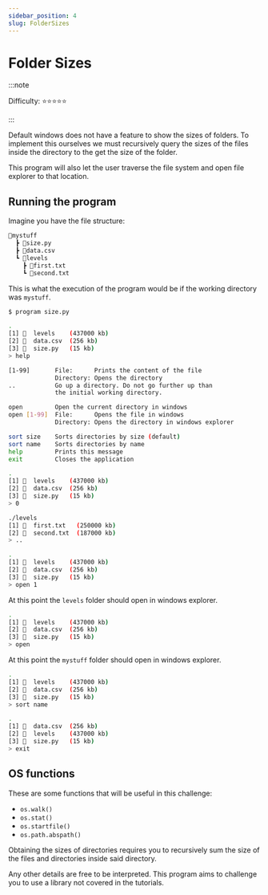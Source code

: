 ```yaml
---
sidebar_position: 4
slug: FolderSizes
---
```


# Folder Sizes

:::note

Difficulty: ⭐⭐⭐⭐⭐

:::

Default windows does not have a feature to show the sizes of folders. To implement this ourselves we must recursively query the sizes of the files inside the directory to the get the size of the folder.

This program will also let the user traverse the file system and open file explorer to that location.

## Running the program

Imagine you have the file structure:

```txt
📂mystuff
  ┣ 📜size.py
  ┣ 📜data.csv
  ┗ 📂levels
    ┣ 📜first.txt
    ┗ 📜second.txt
```

This is what the execution of the program would be if the working directory was `mystuff`.

```bash
$ program size.py
```

```bash
.
[1] 📂  levels    (437000 kb)
[2] 📜  data.csv  (256 kb)
[3] 📜  size.py   (15 kb)
> help

[1-99]       File:      Prints the content of the file
             Directory: Opens the directory
..           Go up a directory. Do not go further up than
             the initial working directory.

open         Open the current directory in windows
open [1-99]  File:      Opens the file in windows
             Directory: Opens the directory in windows explorer

sort size    Sorts directories by size (default)
sort name    Sorts directories by name
help         Prints this message
exit         Closes the application

.
[1] 📂  levels    (437000 kb)
[2] 📜  data.csv  (256 kb)
[3] 📜  size.py   (15 kb)
> 0

./levels
[1] 📜  first.txt   (250000 kb)
[2] 📜  second.txt  (187000 kb)
> ..

.
[1] 📂  levels    (437000 kb)
[2] 📜  data.csv  (256 kb)
[3] 📜  size.py   (15 kb)
> open 1

```

At this point the `levels` folder should open in windows explorer.

```bash
.
[1] 📂  levels    (437000 kb)
[2] 📜  data.csv  (256 kb)
[3] 📜  size.py   (15 kb)
> open

```

At this point the `mystuff` folder should open in windows explorer.

```bash
.
[1] 📂  levels    (437000 kb)
[2] 📜  data.csv  (256 kb)
[3] 📜  size.py   (15 kb)
> sort name

.
[1] 📜  data.csv  (256 kb)
[2] 📂  levels    (437000 kb)
[3] 📜  size.py   (15 kb)
> exit

```

## OS functions

These are some functions that will be useful in this challenge:

- `os.walk()`
- `os.stat()`
- `os.startfile()`
- `os.path.abspath()`

Obtaining the sizes of directories requires you to recursively sum the size of the files and directories inside said directory.

Any other details are free to be interpreted. This program aims to challenge you to use a library not covered in the tutorials.
